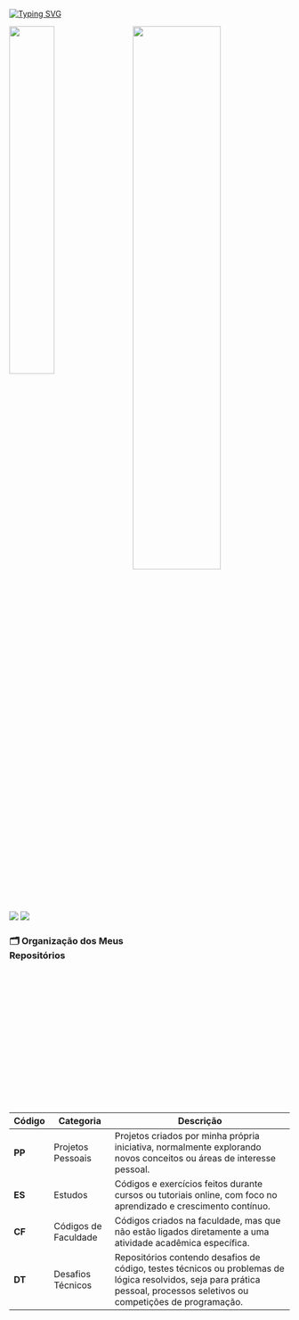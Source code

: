 <a href="https://git.io/typing-svg"><img src="https://readme-typing-svg.demolab.com?font=Fira+Code&pause=1000&color=C799FF&width=435&lines=Hello%2C+my+name+is+Hellen;Welcome+to+my+GitHub!" alt="Typing SVG" /></a>

<img src="https://nirzak-streak-stats.vercel.app/?user=hellengod&theme=midnight-purple&hide_border=true" width="56%" height="50%" align="right">
<img src="https://github-readme-stats.vercel.app/api/top-langs/?username=hellengod&theme=midnight-purple&hide_border=true&include_all_commits=false&count_private=false&layout=compact" width="40%" height="40%" align="center"> <br>

  
 
  ##
  
<div>
  <a href = "mailto:hellenbiangod@gmail.com"><img src=https://img.shields.io/badge/Gmail-D14836?style=for-the-badge&logo=gmail&logoColor=white target="_blank"></a>
  <a href= "https://www.linkedin.com/in/hellen-bianchini-godinho/"><img src="https://img.shields.io/badge/LinkedIn-0077B5?style=for-the-badge&logo=linkedin&logoColor=white"></a>
  </div>

### 🗂️ Organização dos Meus Repositórios
##
| Código | Categoria            | Descrição |
|--------|----------------------|-----------|
| **PP** | Projetos Pessoais    | Projetos criados por minha própria iniciativa, normalmente explorando novos conceitos ou áreas de interesse pessoal. |
| **ES** | Estudos             | Códigos e exercícios feitos durante cursos ou tutoriais online, com foco no aprendizado e crescimento contínuo. |
| **CF** | Códigos de Faculdade | Códigos criados na faculdade, mas que não estão ligados diretamente a uma atividade acadêmica específica. |
| **DT** | Desafios Técnicos    | Repositórios contendo desafios de código, testes técnicos ou problemas de lógica resolvidos, seja para prática pessoal, processos seletivos ou competições de programação. |

  
  

